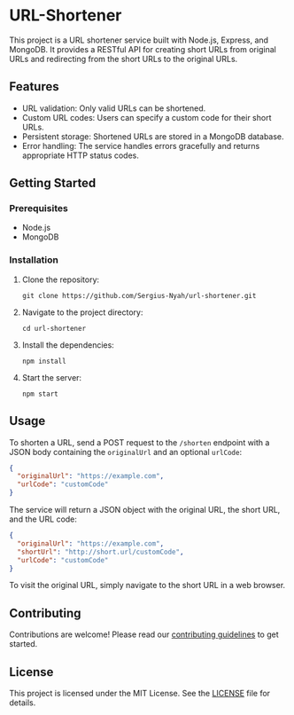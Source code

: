 # URL-Shortener
This project is a URL shortener service built with Node.js, Express, and MongoDB. It provides a RESTful API for creating short URLs from original URLs and redirecting from the short URLs to the original URLs.

## Features 

- URL validation: Only valid URLs can be shortened.
- Custom URL codes: Users can specify a custom code for their short URLs.
- Persistent storage: Shortened URLs are stored in a MongoDB database.
- Error handling: The service handles errors gracefully and returns appropriate HTTP status codes.

## Getting Started

### Prerequisites

- Node.js
- MongoDB

### Installation

1. Clone the repository:
   ```
   git clone https://github.com/Sergius-Nyah/url-shortener.git
   ```
2. Navigate to the project directory:
   ```
   cd url-shortener
   ```
3. Install the dependencies:
   ```
   npm install
   ```
4. Start the server:
   ```
   npm start
   ```

## Usage

To shorten a URL, send a POST request to the `/shorten` endpoint with a JSON body containing the `originalUrl` and an optional `urlCode`:

```json
{
  "originalUrl": "https://example.com",
  "urlCode": "customCode"
}
```

The service will return a JSON object with the original URL, the short URL, and the URL code:

```json
{
  "originalUrl": "https://example.com",
  "shortUrl": "http://short.url/customCode",
  "urlCode": "customCode"
}
```

To visit the original URL, simply navigate to the short URL in a web browser.

## Contributing

Contributions are welcome! Please read our [contributing guidelines](CONTRIBUTING.md) to get started.

## License

This project is licensed under the MIT License. See the [LICENSE](LICENSE) file for details. 
